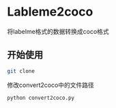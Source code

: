 



# Lableme2coco

将labelme格式的数据转换成coco格式



## 开始使用



```bash
git clone 
```



修改convert2coco中的文件路径

```python
python convert2coco.py
```

